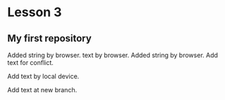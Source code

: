 # Lesson 3 
## My first repository
Added string by browser. text by browser.
Added string by browser. Add text for conflict.


Add text by local device.


Add text at new branch.
